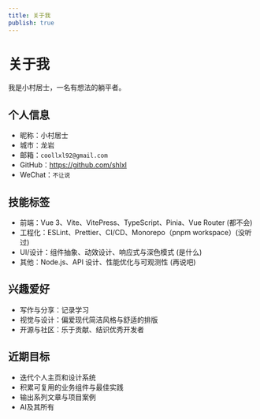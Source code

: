 ```yaml
---
title: 关于我
publish: true
---
```


# 关于我

我是小村居士，一名有想法的躺平者。

## 个人信息
- 昵称：小村居士
- 城市：龙岩
- 邮箱：`coollxl92@gmail.com`
- GitHub：<https://github.com/shlxl>
- WeChat：`不让说`

## 技能标签
- 前端：Vue 3、Vite、VitePress、TypeScript、Pinia、Vue Router (都不会)
- 工程化：ESLint、Prettier、CI/CD、Monorepo（pnpm workspace）(没听过)
- UI/设计：组件抽象、动效设计、响应式与深色模式 (是什么)
- 其他：Node.js、API 设计、性能优化与可观测性 (再说吧)

## 兴趣爱好
- 写作与分享：记录学习
- 视觉与设计：偏爱现代简洁风格与舒适的排版
- 开源与社区：乐于贡献、结识优秀开发者

## 近期目标
- 迭代个人主页和设计系统
- 积累可复用的业务组件与最佳实践
- 输出系列文章与项目案例
- AI及其所有